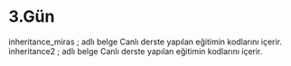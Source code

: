 # 3.Gün

inheritance_miras ; adlı belge Canlı derste yapılan eğitimin kodlarını içerir.
inheritance2      ; adlı belge Canlı derste yapılan eğitimin kodlarını içerir.
#


